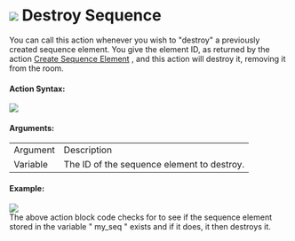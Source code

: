 #  ![](https://gms.magecorn.com/Manual/assets/Images/Scripting_Reference/Drag_And_Drop/Reference/Sequences/i_sequence_destroy.png) Destroy Sequence

You can call this action whenever you wish to "destroy" a previously
created sequence element. You give the element ID, as returned by the
action [Create Sequence Element](Create_Sequence_Element) , and this
action will destroy it, removing it from the room.

#### Action Syntax:

  
![](https://gms.magecorn.com/Manual/assets/Images/Scripting_Reference/Drag_And_Drop/Reference/Sequences/a_sequence_destroy.png)  

#### Arguments:

|          |                                            |
|----------|--------------------------------------------|
| Argument | Description                                |
| Variable | The ID of the sequence element to destroy. |

#### Example:

  
![](https://gms.magecorn.com/Manual/assets/Images/Scripting_Reference/Drag_And_Drop/Reference/Sequences/e_sequence_exists.png)  
The above action block code checks for to see if the sequence element
stored in the variable " my_seq " exists and if it does, it then
destroys it.
